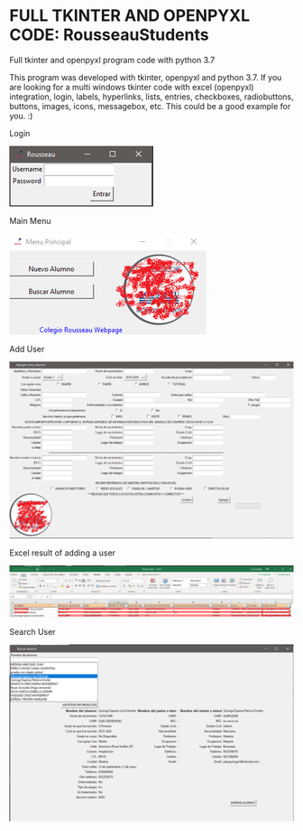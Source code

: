 # FULL TKINTER AND OPENPYXL CODE: RousseauStudents
Full tkinter and openpyxl program code with python 3.7

This program was developed with tkinter, openpyxl and python 3.7. If you are looking for a multi windows tkinter code with excel (openpyxl) integration, login, labels, hyperlinks, lists, entries, checkboxes, radiobuttons, buttons, images, icons, messagebox, etc. This could be a good example for you. :)

Login

![login](images_ex/login.png)

Main Menu

![Main Menu](images_ex/mainMenu.png)

Add User

![Add User](images_ex/addUser.png)

Excel result of adding a user

![Excel result of adding a user](images_ex/excel.png)

Search User

![Search User](images_ex/searchUser.png)
